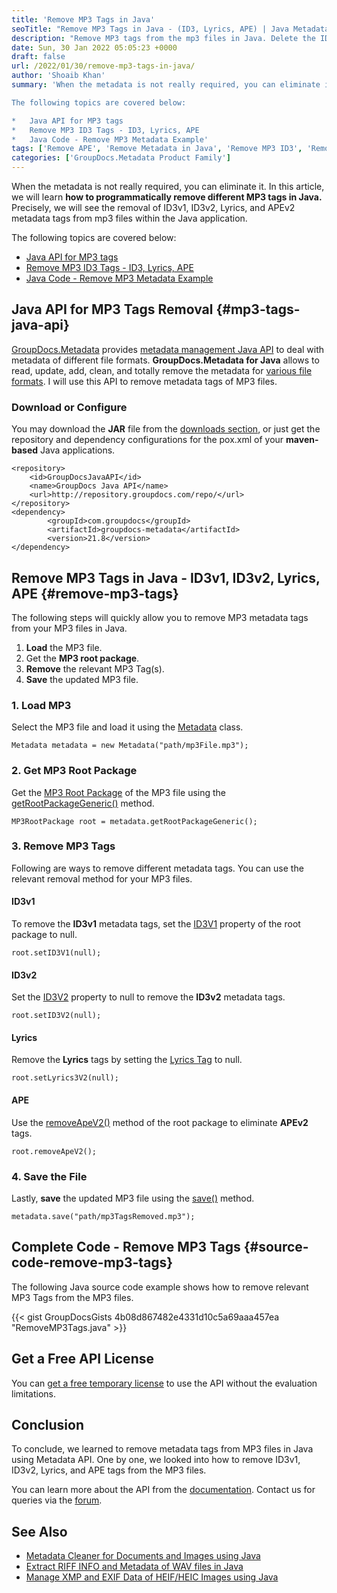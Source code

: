 ```yaml
---
title: 'Remove MP3 Tags in Java'
seoTitle: "Remove MP3 Tags in Java - (ID3, Lyrics, APE) | Java Metadata API"
description: "Remove MP3 tags from the mp3 files in Java. Delete the ID3v1, ID3v2, Lyrics, and APEv2 metadata tags from the mp3 files using Java Metadata API."
date: Sun, 30 Jan 2022 05:05:23 +0000
draft: false
url: /2022/01/30/remove-mp3-tags-in-java/
author: 'Shoaib Khan'
summary: 'When the metadata is not really required, you can eliminate it. In this article, we will learn **how to programmatically remove different MP3 tags in Java.** Precisely, we will see the removal of ID3v1, ID3v2, Lyrics, and APEv2 metadata tags from mp3 files within the Java application.

The following topics are covered below:

*   Java API for MP3 tags
*   Remove MP3 ID3 Tags - ID3, Lyrics, APE
*   Java Code - Remove MP3 Metadata Example'
tags: ['Remove APE', 'Remove Metadata in Java', 'Remove MP3 ID3', 'Remove MP3 Metadata', 'Remove MP3 Tags', 'Remove MP3 Tags in Java']
categories: ['GroupDocs.Metadata Product Family']
---
```


When the metadata is not really required, you can eliminate it. In this article, we will learn **how to programmatically remove different MP3 tags in Java.** Precisely, we will see the removal of ID3v1, ID3v2, Lyrics, and APEv2 metadata tags from mp3 files within the Java application.

The following topics are covered below:

*   [Java API for MP3 tags](#mp3-tags-java-api)
*   [Remove MP3 ID3 Tags - ID3, Lyrics, APE](#remove-mp3-tags)
*   [Java Code - Remove MP3 Metadata Example](#source-code-remove-mp3-tags)

## Java API for MP3 Tags Removal {#mp3-tags-java-api}

[GroupDocs.Metadata](https://products.groupdocs.com/metadata) provides [metadata management Java API](https://products.groupdocs.com/metadata/java/) to deal with metadata of different file formats. **GroupDocs.Metadata for Java** allows to read, update, add, clean, and totally remove the metadata for [various file formats](https://docs.groupdocs.com/metadata/java/supported-document-formats/). I will use this API to remove metadata tags of MP3 files.

### Download or Configure

You may download the **JAR** file from the [downloads section](https://downloads.groupdocs.com/metadata), or just get the repository and dependency configurations for the pox.xml of your **maven-based** Java applications.

```
<repository>
	<id>GroupDocsJavaAPI</id>
	<name>GroupDocs Java API</name>
	<url>http://repository.groupdocs.com/repo/</url>
</repository>
<dependency>
        <groupId>com.groupdocs</groupId>
        <artifactId>groupdocs-metadata</artifactId>
        <version>21.8</version> 
</dependency>
```

## Remove MP3 Tags in Java - ID3v1, ID3v2, Lyrics, APE {#remove-mp3-tags}

The following steps will quickly allow you to remove MP3 metadata tags from your MP3 files in Java.

1.  **Load** the MP3 file.
2.  Get the **MP3 root package**.
3.  **Remove** the relevant MP3 Tag(s).
4.  **Save** the updated MP3 file.

### 1\. **Load MP3**

Select the MP3 file and load it using the [Metadata](https://apireference.groupdocs.com/metadata/java/com.groupdocs.metadata/Metadata) class.

```
Metadata metadata = new Metadata("path/mp3File.mp3");
```

### 2\. Get MP3 Root Package

Get the [MP3 Root Package](https://apireference.groupdocs.com/metadata/java/com.groupdocs.metadata.core/MP3RootPackage) of the MP3 file using the [getRootPackageGeneric()](https://apireference.groupdocs.com/metadata/java/com.groupdocs.metadata/Metadata#getRootPackageGeneric()) method.

```
MP3RootPackage root = metadata.getRootPackageGeneric();
```

### 3\. Remove MP3 Tags

Following are ways to remove different metadata tags. You can use the relevant removal method for your MP3 files.

#### **ID3v**1

To remove the **ID3v1** metadata tags, set the [ID3V1](https://apireference.groupdocs.com/metadata/java/com.groupdocs.metadata.core/ID3V1Tag) property of the root package to null.

```
root.setID3V1(null);
```

#### **ID3v2**

Set the [ID3V2](https://apireference.groupdocs.com/metadata/java/com.groupdocs.metadata.core/ID3V2Tag) property to null to remove the **ID3v2** metadata tags.

```
root.setID3V2(null);
```

#### **Lyrics**

Remove the **Lyrics** tags by setting the [Lyrics Tag](https://apireference.groupdocs.com/metadata/java/com.groupdocs.metadata.core/LyricsTag) to null.

```
root.setLyrics3V2(null);
```

#### ****APE****

Use the [removeApeV2()](https://apireference.groupdocs.com/metadata/java/com.groupdocs.metadata.core/MP3RootPackage#removeApeV2()) method of the root package to eliminate **APEv2** tags.

```
root.removeApeV2();
```

### 4\. Save the File

Lastly, **save** the updated MP3 file using the [save()](https://apireference.groupdocs.com/metadata/java/com.groupdocs.metadata/Metadata#save()) method.

```
metadata.save("path/mp3TagsRemoved.mp3");
```

## Complete Code - Remove MP3 Tags {#source-code-remove-mp3-tags}

The following Java source code example shows how to remove relevant MP3 Tags from the MP3 files.

{{< gist GroupDocsGists 4b08d867482e4331d10c5a69aaa457ea "RemoveMP3Tags.java" >}}

## Get a Free API License

You can [get a free temporary license](https://purchase.groupdocs.com/temporary-license) to use the API without the evaluation limitations.

## Conclusion

To conclude, we learned to remove metadata tags from MP3 files in Java using Metadata API. One by one, we looked into how to remove ID3v1, ID3v2, Lyrics, and APE tags from the MP3 files.

You can learn more about the API from the [documentation](https://docs.groupdocs.com/metadata/java/). Contact us for queries via the [forum](https://forum.groupdocs.com/).

## See Also

*   [Metadata Cleaner for Documents and Images using Java](https://blog.groupdocs.com/2020/12/17/remove-metadata-from-documents-and-images-using-java/)
*   [Extract RIFF INFO and Metadata of WAV files in Java](https://blog.groupdocs.com/2021/03/22/extract-riff-info-and-metadata-of-wav-files-in-java/)
*   [Manage XMP and EXIF Data of HEIF/HEIC Images using Java](https://blog.groupdocs.com/2021/05/10/xmp-and-exif-data-of-heif-heic-images-using-java/)




